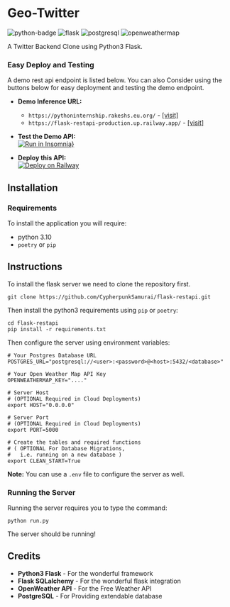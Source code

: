 # Geo-Twitter
![python-badge](https://img.shields.io/badge/python-3.10-blue?style=flat&logo=python&logoColor=white)
![flask](https://img.shields.io/badge/Flask-2.2-blue?style=flat&color=lightgrey&logo=flask&logoColor=white)
![postgresql](https://img.shields.io/badge/PostgreSQL-blue?style=flat&logo=postgresql&logoColor=white)
![openweathermap](https://img.shields.io/badge/OpenWeatherMap-blue?style=flat&color=orange)  

A Twitter Backend Clone using Python3 Flask.

### Easy Deploy and Testing

A demo rest api endpoint is listed below. You can also Consider using the buttons below for easy deployment and testing the demo endpoint.

- **Demo Inference URL:**  
  - `https://pythoninternship.rakeshs.eu.org/` - [\[visit\]](https://pythoninternship.rakeshs.eu.org/)  
  - `https://flask-restapi-production.up.railway.app/` - [\[visit\]](https://flask-restapi-production.up.railway.app/)

- **Test the Demo API:**  
  [![Run in Insomnia}](https://insomnia.rest/images/run.svg)](https://insomnia.rest/run/?label=Python%20SDE%20Internship%202023&uri=https%3A%2F%2Fgithub.com%2FCypherpunkSamurai%2Fflask-restapi%2Fblob%2Fmaster%2Fdocs%2Frest_api_definition.insomnia.json)


- **Deploy this API:**  
  [![Deploy on Railway](https://railway.app/button.svg)](https://railway.app/template/J6Czq1)

## Installation

### Requirements

To install the application you will require:
- python 3.10
- `poetry` or `pip`

## Instructions

To install the flask server we need to clone the repository first.
```shell
git clone https://github.com/CypherpunkSamurai/flask-restapi.git 
```

Then install the python3 requirements using `pip` or `poetry`:

```shell
cd flask-restapi
pip install -r requirements.txt
```

Then configure the server using environment variables:  

```shell
# Your Postgres Database URL
POSTGRES_URL="postgresql://<user>:<password>@<host>:5432/<database>"

# Your Open Weather Map API Key
OPENWEATHERMAP_KEY="...."

# Server Host
# (OPTIONAL Required in Cloud Deployments)
export HOST="0.0.0.0"

# Server Port
# (OPTIONAL Required in Cloud Deployments)
export PORT=5000

# Create the tables and required functions
# ( OPTIONAL For Database Migrations,
#   i.e. running on a new database )
export CLEAN_START=True
```
**Note:** You can use a `.env` file to configure the server as well.

### Running the Server

Running the server requires you to type the command:

```shell
python run.py
```

The server should be running!

## Credits
- **Python3 Flask** - For the wonderful framework
- **Flask SQLalchemy** - For the wonderful flask integration 
- **OpenWeather API** - For the Free Weather API
- **PostgreSQL** - For Providing extendable database
